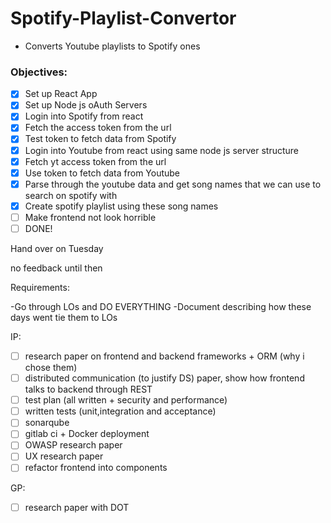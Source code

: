 # Spotify-Playlist-Convertor
 - Converts Youtube playlists to Spotify ones


### Objectives:
 - [x] Set up React App
 - [x] Set up Node js oAuth Servers
 - [x] Login into Spotify from react
 - [x] Fetch the access token from the url
 - [x] Test token to fetch data from Spotify
 - [x] Login into Youtube from react using same node js server structure
 - [x] Fetch yt access token from the url
 - [x] Use token to fetch data from Youtube
 - [x] Parse through the youtube data and get song names that we can use to search on spotify with
 - [x] Create spotify playlist using these song names
 - [ ] Make frontend not look horrible
 - [ ] DONE!

Hand over on Tuesday

no feedback until then

Requirements:

-Go through LOs and DO EVERYTHING
-Document describing how these days went tie them to LOs

IP:
- [ ] research paper on frontend and backend frameworks + ORM (why i chose them)
- [ ] distributed communication (to justify DS) paper, show how frontend talks
to backend through REST
- [ ] test plan (all written + security and performance)
- [ ] written tests (unit,integration and acceptance)
- [ ] sonarqube
- [ ] gitlab ci + Docker deployment
- [ ] OWASP research paper
- [ ] UX research paper
- [ ] refactor frontend into components

GP:
- [ ] research paper with DOT